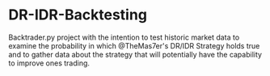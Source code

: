 # DR-IDR-Backtesting
Backtrader.py project with the intention to test historic market data to examine the probability in which @TheMas7er's DR/IDR Strategy holds true and to gather data about the strategy that will potentially have the capability to improve ones trading.
